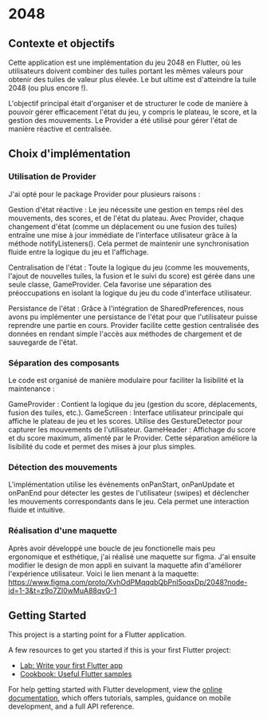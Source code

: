 # 2048

## Contexte et objectifs
Cette application est une implémentation du jeu 2048 en Flutter, où les utilisateurs doivent combiner des tuiles portant les mêmes valeurs pour obtenir des tuiles de valeur plus élevée. Le but ultime est d'atteindre la tuile 2048 (ou plus encore !).

L'objectif principal était d'organiser et de structurer le code de manière à pouvoir gérer efficacement l'état du jeu, y compris le plateau, le score, et la gestion des mouvements. Le Provider a été utilisé pour gérer l'état de manière réactive et centralisée.

## Choix d'implémentation
### Utilisation de Provider
J'ai opté pour le package Provider pour plusieurs raisons :

Gestion d'état réactive : Le jeu nécessite une gestion en temps réel des mouvements, des scores, et de l'état du plateau. Avec Provider, chaque changement d'état (comme un déplacement ou une fusion des tuiles) entraîne une mise à jour immédiate de l'interface utilisateur grâce à la méthode notifyListeners(). Cela permet de maintenir une synchronisation fluide entre la logique du jeu et l'affichage.

Centralisation de l'état : Toute la logique du jeu (comme les mouvements, l'ajout de nouvelles tuiles, la fusion et le suivi du score) est gérée dans une seule classe, GameProvider. Cela favorise une séparation des préoccupations en isolant la logique du jeu du code d'interface utilisateur.

Persistance de l'état : Grâce à l'intégration de SharedPreferences, nous avons pu implémenter une persistance de l'état pour que l'utilisateur puisse reprendre une partie en cours. Provider facilite cette gestion centralisée des données en rendant simple l'accès aux méthodes de chargement et de sauvegarde de l'état.

### Séparation des composants
Le code est organisé de manière modulaire pour faciliter la lisibilité et la maintenance :

GameProvider : Contient la logique du jeu (gestion du score, déplacements, fusion des tuiles, etc.).
GameScreen : Interface utilisateur principale qui affiche le plateau de jeu et les scores. Utilise des GestureDetector pour capturer les mouvements de l'utilisateur.
GameHeader : Affichage du score et du score maximum, alimenté par le Provider.
Cette séparation améliore la lisibilité du code et permet des mises à jour plus simples.

### Détection des mouvements
L'implémentation utilise les événements onPanStart, onPanUpdate et onPanEnd pour détecter les gestes de l'utilisateur (swipes) et déclencher les mouvements correspondants dans le jeu. Cela permet une interaction fluide et intuitive.

### Réalisation d'une maquette
Après avoir développé une boucle de jeu fonctionelle mais peu ergonomique et esthétique, j'ai réalisé une maquette sur figma. J'ai ensuite modifier le design de mon appli en suivant la maquette afin d'améliorer l'expérience utilisateur. Voici le lien menant à la maquette: https://www.figma.com/proto/XvhOdPMqqqbQbPnI5oqxDp/2048?node-id=1-3&t=z9o7ZI0wMuA88qvG-1 

## Getting Started

This project is a starting point for a Flutter application.

A few resources to get you started if this is your first Flutter project:

- [Lab: Write your first Flutter app](https://docs.flutter.dev/get-started/codelab)
- [Cookbook: Useful Flutter samples](https://docs.flutter.dev/cookbook)

For help getting started with Flutter development, view the
[online documentation](https://docs.flutter.dev/), which offers tutorials,
samples, guidance on mobile development, and a full API reference.
